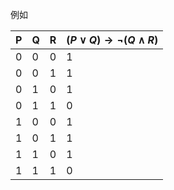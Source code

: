 ---
---

例如

| P   | Q   | R   | $(P \vee Q) \to \neg (Q \wedge R)$ |
| --- | --- | --- | ---------------------------------- |
| 0   | 0   | 0   | 1                                  |
| 0   | 0   | 1   | 1                                  |
| 0   | 1   | 0   | 1                                  |
| 0   | 1   | 1   | 0                                  |
| 1   | 0   | 0   | 1                                  |
| 1   | 0   | 1   | 1                                  |
| 1   | 1   | 0   | 1                                  |
| 1   | 1   | 1   | 0                                  |
